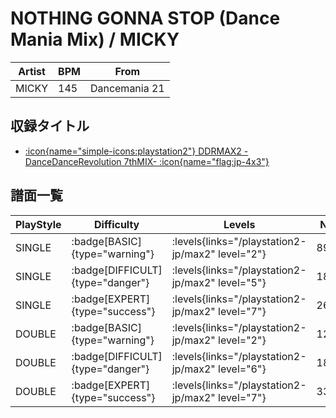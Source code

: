# NOTHING GONNA STOP (Dance Mania Mix) / MICKY

|Artist|BPM|From|
|------|---|----|
|MICKY|145|Dancemania 21|

## 収録タイトル

- [:icon{name="simple-icons:playstation2"} DDRMAX2 -DanceDanceRevolution 7thMIX- :icon{name="flag:jp-4x3"}](/playstation2-jp/max2)

## 譜面一覧

|PlayStyle|Difficulty|Levels|Notes|Movie|
|---------|----------|------|-----|-----|
|SINGLE| :badge[BASIC]{type="warning"}| :levels{links="/playstation2-jp/max2" level="2"}|89/39||
|SINGLE| :badge[DIFFICULT]{type="danger"}| :levels{links="/playstation2-jp/max2" level="5"}|189/35||
|SINGLE| :badge[EXPERT]{type="success"}| :levels{links="/playstation2-jp/max2" level="7"}|262/29||
|DOUBLE| :badge[BASIC]{type="warning"}| :levels{links="/playstation2-jp/max2" level="2"}|124/7||
|DOUBLE| :badge[DIFFICULT]{type="danger"}| :levels{links="/playstation2-jp/max2" level="6"}|189/34||
|DOUBLE| :badge[EXPERT]{type="success"}| :levels{links="/playstation2-jp/max2" level="7"}|330/0||
